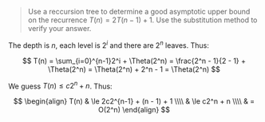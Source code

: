 > Use a reccursion tree to determine a good asymptotic upper bound on the
> recurrence $T(n) = 2T(n - 1) + 1$. Use the substitution method to verify your
> answer.

The depth is $n$, each level is $2^i$ and there are $2^n$ leaves. Thus:

$$ T(n) = \sum_{i=0}^{n-1}2^i + \Theta(2^n)
        = \frac{2^n - 1}{2 - 1} + \Theta(2^n)
        = \Theta(2^n) + 2^n - 1
        = \Theta(2^n) $$

We guess $T(n) \le c2^n + n$. Thus:

$$ \begin{align}
     T(n) & \le 2c2^{n-1} + (n - 1) + 1 \\\\
          & \le c2^n + n \\\\
          & = O(2^n)
   \end{align} $$
